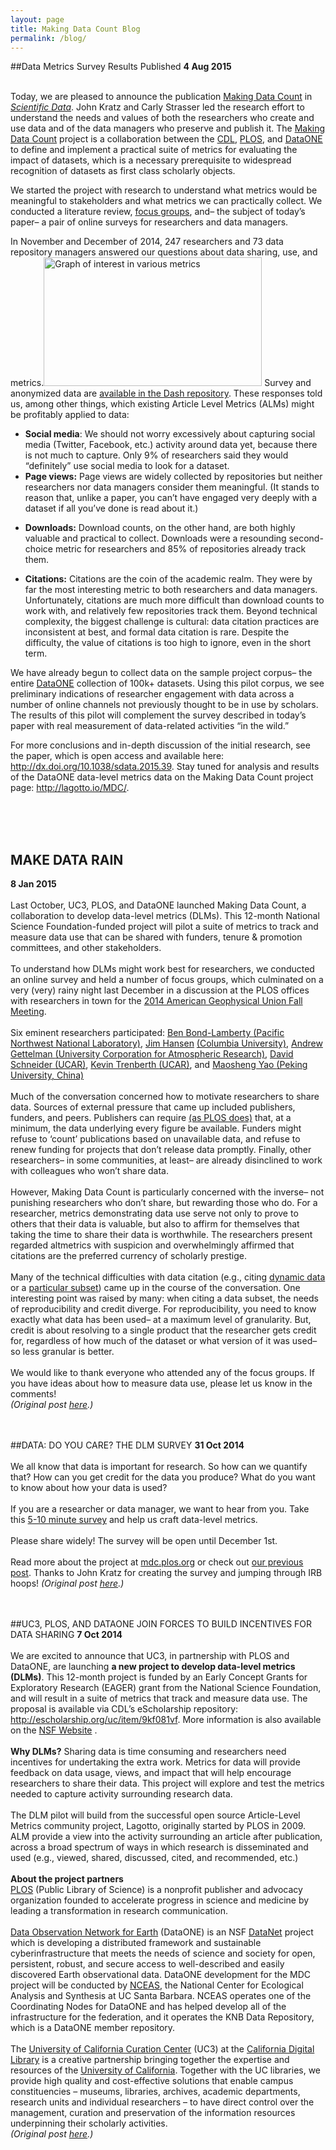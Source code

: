 ```yaml
---
layout: page
title: Making Data Count Blog
permalink: /blog/
---
```

##Data Metrics Survey Results Published
**4 Aug 2015**
<br><br>
<p>Today, we are pleased to announce the publication <a href="http://dx.doi.org/10.1038/sdata.2015.39">Making Data Count</a> in <a href="http://www.nature.com/sdata/"><i>Scientific Data</i></a>. John Kratz and Carly Strasser led the research effort to understand the needs and values of both the researchers who create and use data and of the data managers who preserve and publish it. The <a href="http://mdc.lagotto.io">Making Data Count</a> project is a collaboration between the <a href="http://www.cdlib.org/">CDL</a>, <a href="https://www.plos.org/">PLOS</a>, and <a href="https://www.dataone.org/">DataONE</a> to define and implement a practical suite of metrics for evaluating the impact of datasets, which is a necessary prerequisite to widespread recognition of datasets as first class scholarly objects.</p>
<p>We started the project with research to understand what metrics would be meaningful to stakeholders and what metrics we can practically collect. We conducted a literature review, <a href="http://datapub.cdlib.org/2015/01/08/make-data-rain/">focus groups</a>, and– the subject of today’s paper–  a pair of online surveys for researchers and data managers.</p>
<p>In November and December of 2014, 247 researchers and 73 data repository managers answered our questions about data sharing, use, and metrics.<img class="alignright wp-image-2336" src="https://datapub.files.wordpress.com/2015/08/postfigure.png?w=349&#038;h=206" alt="Graph of interest in various metrics" width="349" height="206" /> Survey and anonymized data are <a href="http://dash.ucop.edu/xtf/view?docId=ucop/ark%2B%3Db5060%3Dd8h59d/mrt-datacite.xml">available in the Dash repository</a>. These responses told us, among other things, which existing Article Level Metrics (ALMs) might be profitably applied to data:</p>
<ul>
<li><b>Social media</b>: We should not worry excessively about capturing social media (Twitter, Facebook, etc.) activity around data yet, because there is not much to capture. Only 9% of researchers said they would “definitely” use social media to look for a dataset.</li>
<li><b>Page views:</b> Page views are widely collected by repositories but neither researchers nor data managers consider them meaningful. (It stands to reason that, unlike a paper, you can&#8217;t have engaged very deeply with a dataset if all you&#8217;ve done is read about it.)</li>
</ul>
<ul>
<li><b>Downloads:</b> Download counts, on the other hand, are both highly valuable and practical to collect. Downloads were a resounding second-choice metric for researchers and 85% of repositories already track them.</li>
</ul>
<ul>
<li><b>Citations:</b> Citations are the coin of the academic realm. They were by far the most interesting metric to both researchers and data managers. Unfortunately, citations are much more difficult than download counts to work with, and relatively few repositories track them. Beyond technical complexity, the biggest challenge is cultural: data citation practices are inconsistent at best, and formal data citation is rare. Despite the difficulty, the value of citations is too high to ignore, even in the short term.</li>
</ul>
<p>We have already begun to collect data on the sample project corpus– the entire <a href="https://www.dataone.org/">DataONE</a> collection of 100k+ datasets. Using this pilot corpus, we see preliminary indications of researcher engagement with data across a number of online channels not previously thought to be in use by scholars. The results of this pilot will complement the survey described in today’s paper with real measurement of data-related activities “in the wild.”</p>
<p>For more conclusions and in-depth discussion of the initial research, see the paper, which is open access and available here: <a href="http://dx.doi.org/10.1038/sdata.2015.39">http://dx.doi.org/10.1038/sdata.2015.39</a>. Stay tuned for analysis and results of the DataONE data-level metrics data on the Making Data Count project page: <a href="http://lagotto.io/MDC/">http://lagotto.io/MDC/</a>.</p>


<br><br><br>
## MAKE DATA RAIN
**8 Jan 2015**
<br><br>
Last October, UC3,  PLOS, and DataONE launched Making Data Count, a collaboration to develop data-level metrics (DLMs). This 12-month National Science Foundation-funded project will pilot a suite of metrics to track and measure data use that can be shared with funders, tenure & promotion committees, and other stakeholders.
<br><br>
To understand how DLMs might work best for researchers, we conducted an online survey and held a number of focus groups, which culminated on a very (very) rainy night last December in a discussion at the PLOS offices with researchers in town for the <a href="http://fallmeeting.agu.org/2014/" target="_blank">2014 American Geophysical Union Fall Meeting</a>.
<br><br>
Six eminent researchers participated: <a href="http://www.globalchange.umd.edu/staff/bpbond/" target="_blank">Ben Bond-Lamberty </a> <a href="http://www.pnl.gov/" target="_blank">(Pacific Northwest National Laboratory)</a>, <a href="http://www.columbia.edu/~jeh1/" target="_blank">Jim Hansen</a> <a href="http://www.columbia.edu/" target="_blank">(Columbia University)</a>, <a href="http://www.cgd.ucar.edu/staff/andrew/" target="_blank">Andrew Gettelman </a> <a href="http://www2.ucar.edu/" target="_blank">(University Corporation for Atmospheric Research)</a>, <a href="http://www.cgd.ucar.edu/staff/dschneid/" target="_blank"> David Schneider </a> <a href="http://www2.ucar.edu/" target="_blank">(UCAR)</a>, <a href="http://www.cgd.ucar.edu/staff/trenbert/" target="_blank"> Kevin Trenberth </a> <a href="http://www2.ucar.edu//" target="_blank">(UCAR)</a>, and <a href="http://openwetware.org/wiki/Yao-Lab:Lab_member#Principal_Investigator" target="_blank"> Maosheng Yao </a> <a href="http://english.pku.edu.cn/" target="_blank">(Peking University, China)</a>
<br><br>
Much of the conversation concerned how to motivate researchers to share data. Sources of external pressure that came up included publishers, funders, and peers. Publishers can require <a href="http://blogs.plos.org/everyone/2014/02/24/plos-new-data-policy-public-access-data-2/" target="_blank">(as PLOS does)</a> that, at a minimum, the data underlying every figure be available. Funders might refuse to ‘count’ publications based on unavailable data, and refuse to renew funding for projects that don’t release data promptly. Finally, other researchers– in some communities, at least– are already disinclined to work with colleagues who won’t share data.
<br><br>
However, Making Data Count is particularly concerned with the inverse– not punishing researchers who don’t share, but rewarding those who do. For a researcher, metrics demonstrating data use serve not only to prove to others that their data is valuable, but also to affirm for themselves that taking the time to share their data is worthwhile. The researchers present regarded altmetrics with suspicion and overwhelmingly affirmed that citations are the preferred currency of scholarly prestige.
<br><br>
Many of the technical difficulties with data citation (e.g., citing <a href="http://datapub.cdlib.org/datacitation/#DynamicData" target="_blank">dynamic data</a> or a <a href="http://datapub.cdlib.org/datacitation/#DeepCitation" target="_blank">particular subset</a>) came up in the course of the conversation. One interesting point was raised by many: when citing a data subset, the needs of reproducibility and credit diverge. For reproducibility, you need to know exactly what data has been used– at a maximum level of granularity. But, credit is about resolving to a single product that the researcher gets credit for, regardless of how much of the dataset or what version of it was used– so less granular is better.
<br><br>
We would like to thank everyone who attended any of the focus groups. If you have ideas about how to measure data use, please let us know in the comments!
<br>
<i>(Original post <a href="http://datapub.cdlib.org/2015/01/08/make-data-rain/" target="_blank">here</a>.)</i>
<br><br><br>

##DATA: DO YOU CARE? THE DLM SURVEY
**31 Oct 2014**
<br><br>
We all know that data is important for research. So how can we quantify that? How can you get credit for the data you produce? What do you want to know about how your data is used?
<br><br>
If you are a researcher or data manager, we want to hear from you. Take this <a href="https://www.surveymonkey.com/s/makedatacount" target="_blank">5-10 minute survey</a> and help us craft data-level metrics.
<br><br>
Please share widely! The survey will be open until December 1st.
<br><br>
Read more about the project at <a href="htp://mdc.plos.org" target="_blank">mdc.plos.org</a> or check out <a href="http://datapub.cdlib.org/2014/10/07/uc3-plos-and-dataone-join-forces-to-build-incentives-for-data-sharing/" target="_blank">our previous post</a>. Thanks to John Kratz for creating the survey and jumping through IRB hoops!
<i>(Original post <a href="http://datapub.cdlib.org/2014/10/31/data-do-you-care-the-dlm-survey/" target="_blank">here</a>.)</i>
<br><br><br>

##UC3, PLOS, AND DATAONE JOIN FORCES TO BUILD INCENTIVES FOR DATA SHARING
**7 Oct 2014**
<br><br> 
We are excited to announce that UC3, in partnership with PLOS and DataONE, are launching **a new project to develop data-level metrics (DLMs)**. This 12-month project is funded by an Early Concept Grants for Exploratory Research (EAGER) grant from the National Science Foundation, and will result in a suite of metrics that track and measure data use. The proposal is available via CDL’s eScholarship repository: http://escholarship.org/uc/item/9kf081vf. More information is also available on the <a href="http://www.nsf.gov/awardsearch/showAward?AWD_ID=1448821&HistoricalAwards=false" target="_blank">NSF Website</a> .
<br><br>
**Why DLMs?** Sharing data is time consuming and researchers need incentives for undertaking the extra work. Metrics for data will provide feedback on data usage, views, and impact that will help encourage researchers to share their data. This project will explore and test the metrics needed to capture activity surrounding research data.
<br><br>
The DLM pilot will build from the successful open source Article-Level Metrics community project, Lagotto, originally started by PLOS in 2009. ALM provide a view into the activity surrounding an article after publication, across a broad spectrum of ways in which research is disseminated and used (e.g., viewed, shared, discussed, cited, and recommended, etc.)
<br><br>
**About the project partners**
<br>
<a href="http://plos.org" target="_blank">PLOS</a> (Public Library of Science) is a nonprofit publisher and advocacy organization founded to accelerate progress in science and medicine by leading a transformation in research communication.
<br><br>
<a href="http://dataone.org" target="_blank">Data Observation Network for Earth</a> (DataONE) is an NSF <a href="http://en.wikipedia.org/wiki/Datanet" target="_blank">DataNet</a> project which is developing a distributed framework and sustainable cyberinfrastructure that meets the needs of science and society for open, persistent, robust, and secure access to well-described and easily discovered Earth observational data. DataONE development for the MDC project will be conducted by <a href="http://www.nceas.ucsb.edu" target="_blank">NCEAS</a>, the National Center for Ecological Analysis and Synthesis at UC Santa Barbara. NCEAS operates one of the Coordinating Nodes for DataONE and has helped develop all of the infrastructure for the federation, and it operates the KNB Data Repository, which is a DataONE member repository.
<br><br>
The <a href="http://cdlib.org/services/uc3" target="_blank">University of California Curation Center</a> (UC3) at the <a href="http://cdlib.org" target="_blank">California Digital Library</a> is a creative partnership bringing together the expertise and resources of the <a href="http://universityofcalifornia.edu" target="_blank">University of California</a>. Together with the UC libraries, we provide high quality and cost-effective solutions that enable campus constituencies – museums, libraries, archives, academic departments, research units and individual researchers – to have direct control over the management, curation and preservation of the information resources underpinning their scholarly activities.
<br>
<i>(Original post <a href="http://datapub.cdlib.org/2014/10/07/uc3-plos-and-dataone-join-forces-to-build-incentives-for-data-sharing/" target="_blank">here</a>.)</i>
<br><br><br>


